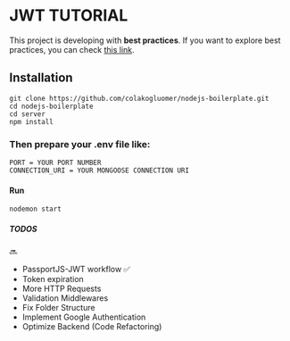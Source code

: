 # JWT TUTORIAL
This project is developing with **best practices**. If you want to explore best practices, you can check [this link](https://github.com/goldbergyoni/nodebestpractices/).

## Installation
```
git clone https://github.com/colakogluomer/nodejs-boilerplate.git
cd nodejs-boilerplate
cd server
npm install
```
### Then prepare your .env file like:

```
PORT = YOUR PORT NUMBER
CONNECTION_URI = YOUR MONGOOSE CONNECTION URI
```
#### Run
```
nodemon start
```

##### TODOS 
:soon:
- PassportJS-JWT workflow :white_check_mark:
- Token expiration
- More HTTP Requests
- Validation Middlewares
- Fix Folder Structure
- Implement Google Authentication
- Optimize Backend (Code Refactoring)
